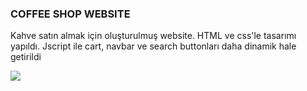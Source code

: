 <h3>COFFEE SHOP WEBSITE</h3>

<p>Kahve satın almak için oluşturulmuş website.
HTML ve css'le tasarımı yapıldı. Jscript ile cart, navbar ve search buttonları daha dinamik hale getirildi</p>


![](images/coffeeshop.gif)